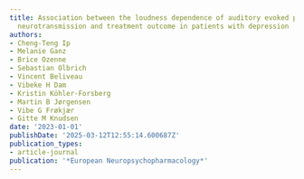 ```yaml
---
title: Association between the loudness dependence of auditory evoked potential, serotonergic
  neurotransmission and treatment outcome in patients with depression
authors:
- Cheng-Teng Ip
- Melanie Ganz
- Brice Ozenne
- Sebastian Olbrich
- Vincent Beliveau
- Vibeke H Dam
- Kristin Köhler-Forsberg
- Martin B Jørgensen
- Vibe G Frøkjær
- Gitte M Knudsen
date: '2023-01-01'
publishDate: '2025-03-12T12:55:14.600687Z'
publication_types:
- article-journal
publication: '*European Neuropsychopharmacology*'
---
```

